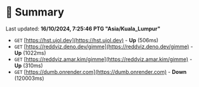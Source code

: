 # 📖 Summary
Last updated: **16/10/2024, 7:25:46 PTG "Asia/Kuala_Lumpur"**

- `GET` [https://hst.ujol.dev](https://hst.ujol.dev) - **Up** (506ms)
- `GET` [https://reddviz.deno.dev/gimme](https://reddviz.deno.dev/gimme) - **Up** (1022ms)
- `GET` [https://reddviz.amar.kim/gimme](https://reddviz.amar.kim/gimme) - **Up** (310ms)
- `GET` [https://dumb.onrender.com](https://dumb.onrender.com) - **Down** (120003ms)
